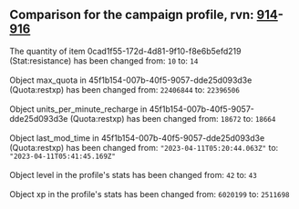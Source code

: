## Comparison for the campaign profile, rvn: [914](https://github.com/PRO100KatYT/FortniteProfileRevisions/tree/main/profiles/campaign/914%20campaign.json)-[916](https://github.com/PRO100KatYT/FortniteProfileRevisions/tree/main/profiles/campaign/916%20campaign.json)

The quantity of item 0cad1f55-172d-4d81-9f10-f8e6b5efd219 (Stat:resistance) has been changed from: `10` to: `14`
<br><br>
Object max_quota in 45f1b154-007b-40f5-9057-dde25d093d3e (Quota:restxp) has been changed from: `22406844` to: `22396506`
<br><br>
Object units_per_minute_recharge in 45f1b154-007b-40f5-9057-dde25d093d3e (Quota:restxp) has been changed from: `18672` to: `18664`
<br><br>
Object last_mod_time in 45f1b154-007b-40f5-9057-dde25d093d3e (Quota:restxp) has been changed from: `"2023-04-11T05:20:44.063Z"` to: `"2023-04-11T05:41:45.169Z"`
<br><br>
Object level in the profile's stats has been changed from: `42` to: `43`
<br><br>
Object xp in the profile's stats has been changed from: `6020199` to: `2511698`
<br><br>
